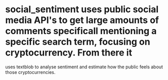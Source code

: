 # social_sentiment uses public social media API's to get large amounts of comments specificall mentioning a specific search term, focusing on cryptocurrency. From there it 
uses textblob to analyse sentiment and estimate how the public feels about those cryptocurrencies. 
